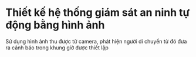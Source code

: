 # Thiết kế hệ thống giám sát an ninh tự động bằng hình ảnh


Sử dụng hình ảnh thu được từ camera, phát hiện người di chuyển từ đó đưa ra cảnh báo trong khung giờ được thiết lập